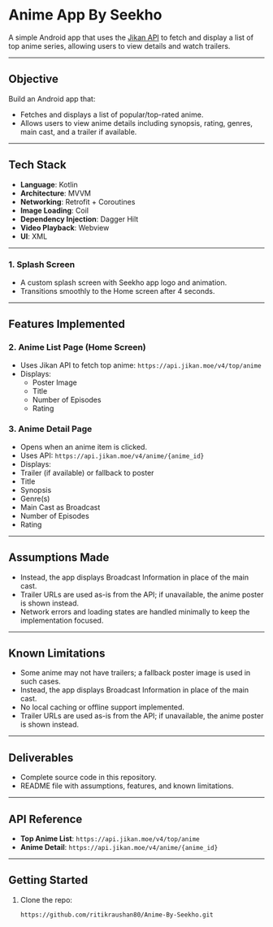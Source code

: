 # Anime App By Seekho

A simple Android app that uses the [Jikan API](https://jikan.moe) to fetch and display a list of top anime series, allowing users to view details and watch trailers.

---

## Objective

Build an Android app that:

- Fetches and displays a list of popular/top-rated anime.
- Allows users to view anime details including synopsis, rating, genres, main cast, and a trailer if available.

---

## Tech Stack

- **Language**: Kotlin  
- **Architecture**: MVVM  
- **Networking**: Retrofit + Coroutines  
- **Image Loading**: Coil  
- **Dependency Injection**: Dagger Hilt  
- **Video Playback**: Webview 
- **UI**: XML 

---

### 1. Splash Screen
-  A custom splash screen with Seekho app logo and animation.
-  Transitions smoothly to the Home screen after 4 seconds.

---

## Features Implemented

### 2. Anime List Page (Home Screen)
- Uses Jikan API to fetch top anime: `https://api.jikan.moe/v4/top/anime`
- Displays:
  -  Poster Image
  -  Title
  -  Number of Episodes
  -  Rating

### 3. Anime Detail Page
-  Opens when an anime item is clicked.
-  Uses API: `https://api.jikan.moe/v4/anime/{anime_id}`
-  Displays:
  -  Trailer (if available) or fallback to poster
  -  Title
  -  Synopsis
  -  Genre(s)
  -  Main Cast as Broadcast
  -  Number of Episodes
  -  Rating

---

## Assumptions Made

-  Instead, the app displays Broadcast Information in place of the main cast.
-  Trailer URLs are used as-is from the API; if unavailable, the anime poster is shown instead.
-  Network errors and loading states are handled minimally to keep the implementation focused.

---

## Known Limitations

-  Some anime may not have trailers; a fallback poster image is used in such cases.
-  Instead, the app displays Broadcast Information in place of the main cast.
-  No local caching or offline support implemented. 
-  Trailer URLs are used as-is from the API; if unavailable, the anime poster is shown instead.

---

## Deliverables

-  Complete source code in this repository.
-  README file with assumptions, features, and known limitations.

---

## API Reference

- **Top Anime List**: `https://api.jikan.moe/v4/top/anime`
- **Anime Detail**: `https://api.jikan.moe/v4/anime/{anime_id}` 

---

## Getting Started

1. Clone the repo:
   ```bash
   https://github.com/ritikraushan80/Anime-By-Seekho.git
